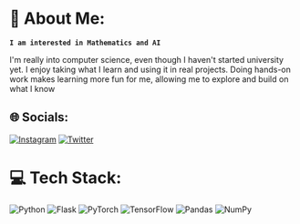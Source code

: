 
# 🤖 About Me:
**`I am interested in Mathematics and AI`** 

I'm really into computer science, even though I haven't started university yet. I enjoy taking what I learn and using it in real projects. Doing hands-on work makes learning more fun for me, allowing me to explore and build on what I know


## 🌐 Socials:
[![Instagram](https://img.shields.io/badge/Instagram-%23E4405F.svg?logo=Instagram&logoColor=white)](https://instagram.com/___muhsin______) [![Twitter](https://img.shields.io/badge/Twitter-%231DA1F2.svg?logo=Twitter&logoColor=white)](https://twitter.com/_Muhsin____) 

# 💻 Tech Stack:
![Python](https://img.shields.io/badge/python-3670A0?style=for-the-badge&logo=python&logoColor=ffdd54) ![Flask](https://img.shields.io/badge/flask-%23000.svg?style=for-the-badge&logo=flask&logoColor=white) ![PyTorch](https://img.shields.io/badge/PyTorch-%23EE4C2C.svg?style=for-the-badge&logo=PyTorch&logoColor=white) ![TensorFlow](https://img.shields.io/badge/TensorFlow-%23FF6F00.svg?style=for-the-badge&logo=TensorFlow&logoColor=white) ![Pandas](https://img.shields.io/badge/pandas-%23150458.svg?style=for-the-badge&logo=pandas&logoColor=white) ![NumPy](https://img.shields.io/badge/numpy-%23013243.svg?style=for-the-badge&logo=numpy&logoColor=white)




<!-- Proudly created with GPRM ( https://gprm.itsvg.in ) -->
